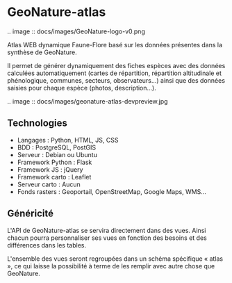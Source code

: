 # GeoNature-atlas

.. image :: docs/images/GeoNature-logo-v0.png

Atlas WEB dynamique Faune-Flore basé sur les données présentes dans la synthèse de GeoNature.

Il permet de générer dynamiquement des fiches espèces avec des données calculées automatiquement (cartes de répartition, répartition altitudinale et phénologique, communes, secteurs, observateurs...) ainsi que des données saisies pour chaque espèce (photos, description...). 

.. image :: docs/images/geonature-atlas-devpreview.jpg

Technologies
------------

- Langages : Python, HTML, JS, CSS
- BDD : PostgreSQL, PostGIS
- Serveur : Debian ou Ubuntu
- Framework Python : Flask
- Framework JS : jQuery
- Framework carto : Leaflet
- Serveur carto : Aucun
- Fonds rasters : Geoportail, OpenStreetMap, Google Maps, WMS...

Généricité
----------

L'API de GeoNature-atlas se servira directement dans des vues. Ainsi chacun pourra personnaliser ses vues en fonction des besoins et des différences dans les tables. 

L'ensemble des vues seront regroupées dans un schéma spécifique « atlas », ce qui laisse la possibilité à terme de les remplir avec autre chose que GeoNature.
